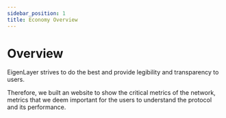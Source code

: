 ```yaml
---
sidebar_position: 1
title: Economy Overview
---
```


# Overview

EigenLayer strives to do the best and provide legibility and transparency to users.

Therefore, we built an website to show the critical metrics of the network, metrics that we deem
important for the users to understand the protocol and its performance.



